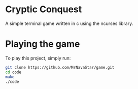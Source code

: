 # Cryptic Conquest

A simple terminal game written in c using the ncurses library.

# Playing the game
To play this project, simply run:
```bash
git clone https://github.com/MrNavaStar/game.git
cd code
make
./code
```
